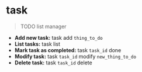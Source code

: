 # task
> TODO list manager
- **Add new task:**
task add `thing_to_do`
- **List tasks:**
task list
- **Mark task as completed:**
task `task_id` done
- **Modify task:**
task `task_id` modify `new_thing_to_do`
- **Delete task:**
task `task_id` delete
